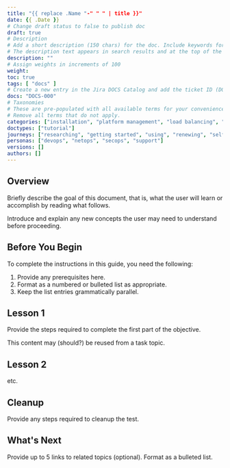 ```yaml
---
title: "{{ replace .Name "-" " " | title }}"
date: {{ .Date }}
# Change draft status to false to publish doc
draft: true
# Description
# Add a short description (150 chars) for the doc. Include keywords for SEO. 
# The description text appears in search results and at the top of the doc.
description: ""
# Assign weights in increments of 100
weight: 
toc: true
tags: [ "docs" ]
# Create a new entry in the Jira DOCS Catalog and add the ticket ID (DOCS-<number>) below
docs: "DOCS-000"
# Taxonomies
# These are pre-populated with all available terms for your convenience.
# Remove all terms that do not apply.
categories: ["installation", "platform management", "load balancing", "api management", "service mesh", "security", "analytics"]
doctypes: ["tutorial"]
journeys: ["researching", "getting started", "using", "renewing", "self service"]
personas: ["devops", "netops", "secops", "support"]
versions: []
authors: []
---
```



## Overview

Briefly describe the goal of this document, that is, what the user will learn or accomplish by reading what follows.

Introduce and explain any new concepts the user may need to understand before proceeding.

## Before You Begin

To complete the instructions in this guide, you need the following:

1. Provide any prerequisites here.
2. Format as a numbered or bulleted list as appropriate.
3. Keep the list entries grammatically parallel.

## Lesson 1

Provide the steps required to complete the first part of the objective. 

This content may (should?) be reused from a task topic.

## Lesson 2

etc.

## Cleanup

Provide any steps required to cleanup the test.

## What's Next

Provide up to 5 links to related topics (optional).
Format as a bulleted list.